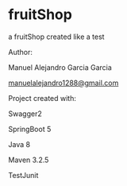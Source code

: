 # fruitShop
a fruitShop created like a test

Author:

Manuel Alejandro Garcia Garcia

manuelalejandro1288@gmail.com

Project created with:

Swagger2

SpringBoot 5

Java 8

Maven 3.2.5

TestJunit
